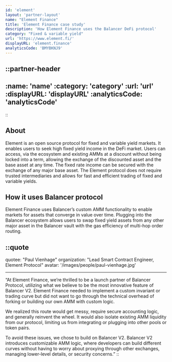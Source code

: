 ```yaml
---
id: 'element'
layout: 'partner-layout'
name: "Element Finance"
title: 'Element Finance case study'
description: 'How Element Finance uses the Balancer DeFi protocol'
category: "Fixed & variable yield"
url: 'https://www.element.fi/'
displayURL: 'element.finance'
analyticsCode: 'BMYBKNJ9'
---
```


::partner-header
---
:name: 'name'
:category: 'category'
:url: 'url'
:displayURL: 'displayURL'
:analyticsCode: 'analyticsCode'
---
::

## About

Element is an open source protocol for fixed and variable yield markets. It enables users to seek high fixed yield income in the DeFi market. Users can access, via the ecosystem and existing AMMs at a discount without being locked into a term, allowing the exchange of the discounted asset and the base asset at any time. The fixed rate income can be secured with the exchange of any major base asset. The Element protocol does not require trusted intermediaries and allows for fast and efficient trading of fixed and variable yields.

## How it uses Balancer protocol

Element Finance uses Balancer’s custom AMM functionality to enable markets for assets that converge in value over time. Plugging into the Balancer ecosystem allows users to swap fixed yield assets from any other major asset in the Balancer vault with the gas efficiency of multi-hop order routing.


::quote
---

quotee: "Paul Vienhage"
organization: "Lead Smart Contract Engineer, Element Protocol"
avatar: '/images/people/paul-vienhage.jpg'

---
“At Element Finance, we’re thrilled to be a launch partner of Balancer Protocol, utilizing what we believe to be the most innovative feature of Balancer V2. Element Finance needed to implement a custom invariant or trading curve but did not want to go through the technical overhead of forking or building our own AMM with custom logic.

We realized this route would get messy, require secure accounting logic, and generally reinvent the wheel. It would also isolate existing AMM liquidity from our protocol, limiting us from integrating or plugging into other pools or token pairs.

To avoid these issues, we chose to build on Balancer V2. Balancer V2 introduces customizable AMM logic, where developers can build different curves without having to worry about proxying through other exchanges, managing lower-level details, or security concerns.”
::
